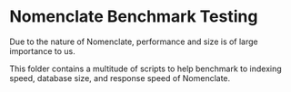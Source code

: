 # Nomenclate Benchmark Testing

Due to the nature of Nomenclate, performance and size is of large importance to us.

This folder contains a multitude of scripts to help benchmark to indexing speed, database size, and response speed of Nomenclate.
